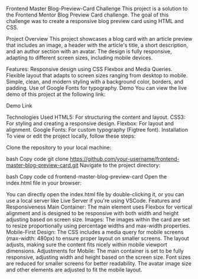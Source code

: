 Frontend Master Blog-Preview-Card Challenge
This project is a solution to the Frontend Mentor Blog Preview Card challenge. The goal of this challenge was to create a responsive blog preview card using HTML and CSS.

Project Overview
This project showcases a blog card with an article preview that includes an image, a header with the article's title, a short description, and an author section with an avatar. The design is fully responsive, adapting to different screen sizes, including mobile devices.

Features:
Responsive design using CSS Flexbox and Media Queries.
Flexible layout that adapts to screen sizes ranging from desktop to mobile.
Simple, clean, and modern styling with a background color, borders, and padding.
Use of Google Fonts for typography.
Demo
You can view the live demo of this project at the following link:

Demo Link

Technologies Used
HTML5: For structuring the content and layout.
CSS3: For styling and creating a responsive design.
Flexbox: For layout and alignment.
Google Fonts: For custom typography (Figtree font).
Installation
To view or edit the project locally, follow these steps:

Clone the repository to your local machine:

bash
Copy code
git clone https://github.com/your-username/frontend-master-blog-preview-card.git
Navigate to the project directory:

bash
Copy code
cd frontend-master-blog-preview-card
Open the index.html file in your browser:

You can directly open the index.html file by double-clicking it, or you can use a local server like Live Server if you're using VSCode.
Features and Responsiveness
Main Container: The main element uses Flexbox for vertical alignment and is designed to be responsive with both width and height adjusting based on screen size.
Images: The images within the card are set to resize proportionally using percentage widths and max-width properties.
Mobile-First Design: The CSS includes a media query for mobile screens (max-width: 480px) to ensure proper layout on smaller screens. The layout adjusts, making sure the content fits nicely within mobile viewport dimensions.
Adjustments for Mobile:
The main container is set to be fully responsive, adjusting width and height based on the screen size.
Font sizes are reduced for smaller screens for better readability.
The avatar image size and other elements are adjusted to fit the mobile layout.
